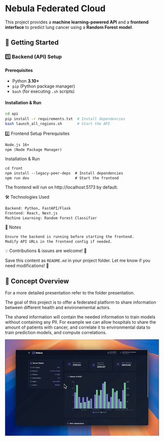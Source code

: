 # **Nebula Federated Cloud**  

This project provides a **machine learning-powered API** and a **frontend interface** to predict lung cancer using a **Random Forest model**. 
## **🚀 Getting Started**  

### **1️⃣ Backend (API) Setup**
#### **Prerequisites**
- Python **3.10+**
- `pip` (Python package manager)
- `bash` (for executing `.sh` scripts)

#### **Installation & Run**
```bash
cd api
pip install -r requirements.txt  # Install dependencies
bash launch_all_regions.sh       # Start the API
```
2️⃣ Frontend Setup
Prerequisites

    Node.js 16+
    npm (Node Package Manager)

Installation & Run
```
cd front
npm install --legacy-peer-deps  # Install dependencies
npm run dev                     # Start the frontend
```

The frontend will run on http://localhost:5173 by default.

🛠️ Technologies Used

    Backend: Python, FastAPI/Flask
    Frontend: React, Next.js
    Machine Learning: Random Forest Classifier

📌 Notes

    Ensure the backend is running before starting the frontend.
    Modify API URLs in the frontend config if needed.

💡 Contributions & issues are welcome! 🚀


Save this content as `README.md` in your project folder. Let me know if you need modifications! 🚀


## **🔎 Concept Overview**
For a more detailed presentation refer to the folder presentation.

The goal of this project is to offer a federated platform to share information between different health and environemental actors.

The shared information will contain the needed information to train models without containing any PII.
For example we can allow hospitals to share the amount of patients with cancer, and correlate it to environmental data to train prediction models, and compute correlations.

![Demo](presentation/demo.gif)